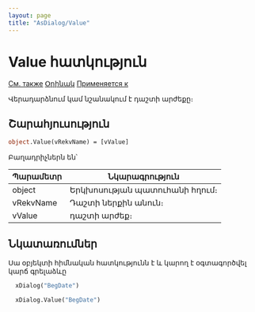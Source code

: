 ```yaml
---
layout: page
title: "AsDialog/Value"
---
```



# Value հատկություն

[См. также](../Asustpar.md) [Օրինակ](../../Examples/E_AsUstPar.html) [Применяется к](../Asustpar.md)

Վերադարձնում կամ նշանակում է դաշտի արժեքը։

## Շարահյուսություն

``` vb
object.Value(vRekvName) = [vValue]
```

Բաղադրիչներն են՝


| Պարամետր | Նկարագրություն |
|--|--|
| object | Երկխոսության պատուհանի հղում։ |
| vRekvName | Դաշտի ներքին անուն։ |
| vValue| դաշտի արժեք։ |


## Նկատառումներ 

Սա օբյեկտի հիմնական հատկությունն է և կարող է օգտագործվել կարճ գրելաձևը
``` vb
  xDialog("BegDate")

  xDialog.Value("BegDate")
```

